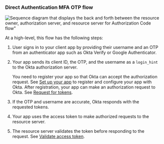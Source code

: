 ### Direct Authentication MFA OTP flow

<div class="full">

![Sequence diagram that displays the back and forth between the resource owner, authorization server, and resource server for Authorization Code flow"](/img/authorization/oauth-otp-grant-flow.png)

</div>

<!-- Source for image. Generated using http://www.plantuml.com/plantuml/uml/

skinparam monochrome true
actor "Resource Owner (User)" as user
participant "Client" as client
participant "Authorization Server (Okta) " as okta
participant "Resource Server (Your App) " as app

autonumber "<b>#."
user -> client: Authenticates
client -> okta: Token request to /token
okta -> client: Access token (and optionally refresh token)
client -> app: Request with access token
app -> client: Response

-->

At a high-level, this flow has the following steps:

1. User signs in to your client app by providing their username and an OTP from an authenticator app such as Okta Verify or Google Authenticator.
1. Your app sends its client ID, the OTP, and the username as a `login_hint` to the Okta authorization server.

    You need to register your app so that Okta can accept the authorization request. See [Set up your app](#set-up-your-app) to register and configure your app with Okta. After registration, your app can make an authorization request to Okta. See [Request for tokens](#request-for-tokens).

1. If the OTP and username are accurate, Okta responds with the requested tokens.
1. Your app uses the access token to make authorized requests to the resource server.
1. The resource server validates the token before responding to the request. See [Validate access token](/docs/guides/implement-grant-type/otp/main/#validate-access-token).
